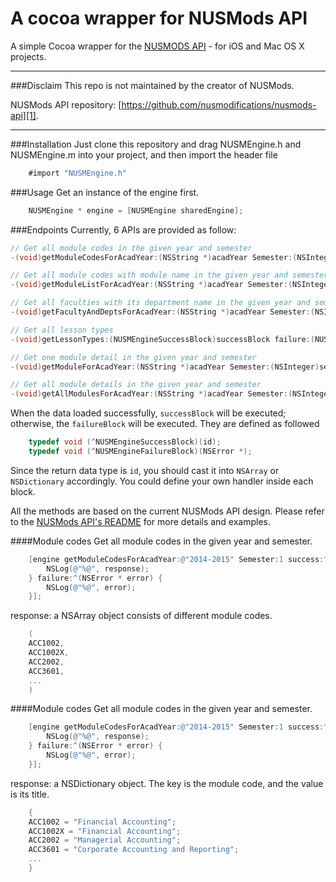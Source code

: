 A cocoa wrapper for NUSMods API
=================

A simple Cocoa wrapper for the [NUSMODS API][1] - for iOS and Mac OS X projects.

---
###Disclaim
This repo is not maintained by the creator of NUSMods.

NUSMods API repository: [https://github.com/nusmodifications/nusmods-api][1].

---
###Installation
Just clone this repository and drag NUSMEngine.h and NUSMEngine.m into your project, and then import the header file
```objective-c
	#import "NUSMEngine.h"
```	
###Usage
Get an instance of the engine first.
```objective-c
	NUSMEngine * engine = [NUSMEngine sharedEngine];
```		

###Endpoints
Currently, 6 APIs are provided as follow:

```objective-c
// Get all module codes in the given year and semester
-(void)getModuleCodesForAcadYear:(NSString *)acadYear Semester:(NSInteger)sem success:(NUSMEngineSuccessBlock)successBlock failure:(NUSMEngineFailureBlock)failureBlock;

// Get all module codes with module name in the given year and semester
-(void)getModuleListForAcadYear:(NSString *)acadYear Semester:(NSInteger)sem success:(NUSMEngineSuccessBlock)successBlock failure:(NUSMEngineFailureBlock)failureBlock;

// Get all faculties with its department name in the given year and semester
-(void)getFacultyAndDeptsForAcadYear:(NSString *)acadYear Semester:(NSInteger)sem success:(NUSMEngineSuccessBlock)successBlock failure:(NUSMEngineFailureBlock)failureBlock;

// Get all lesson types
-(void)getLessonTypes:(NUSMEngineSuccessBlock)successBlock failure:(NUSMEngineFailureBlock)failureBlock;

// Get one module detail in the given year and semester
-(void)getModuleForAcadYear:(NSString *)acadYear Semester:(NSInteger)sem WithCode:(NSString*)moduleCode success:(NUSMEngineSuccessBlock)successBlock failure:(NUSMEngineFailureBlock)failureBlock;

// Get all module details in the given year and semester
-(void)getAllModulesForAcadYear:(NSString *)acadYear Semester:(NSInteger)sem success:(NUSMEngineSuccessBlock)successBlock failure:(NUSMEngineFailureBlock)failureBlock;
```

When the data loaded successfully, `successBlock` will be executed; otherwise, the `failureBlock` will be executed. They are defined as followed
```objective-c
	typedef void (^NUSMEngineSuccessBlock)(id);
	typedef void (^NUSMEngineFailureBlock)(NSError *);
```

Since the return data type is `id`, you should cast it into `NSArray` or `NSDictionary` accordingly. You could define your own handler inside each block. 

All the methods are based on the current NUSMods API design. Please refer to the [NUSMods API's README][1] for more details and examples.

####Module codes
Get all module codes in the given year and semester.
```objective-c
	[engine getModuleCodesForAcadYear:@"2014-2015" Semester:1 success:^(id response) {
        NSLog(@"%@", response);
    } failure:^(NSError * error) {
        NSLog(@"%@", error);
    }];
```
response: a NSArray object consists of different module codes.
```objective-c
	(
    ACC1002,
    ACC1002X,
    ACC2002,
    ACC3601,
    ...
    )
```

####Module codes
Get all module codes in the given year and semester.
```objective-c
	[engine getModuleCodesForAcadYear:@"2014-2015" Semester:1 success:^(id response) {
        NSLog(@"%@", response);
    } failure:^(NSError * error) {
        NSLog(@"%@", error);
    }];
```
response: a NSDictionary object. The key is the module code, and the value is its title.
```objective-c
	{
    ACC1002 = "Financial Accounting";
    ACC1002X = "Financial Accounting";
    ACC2002 = "Managerial Accounting";
    ACC3601 = "Corporate Accounting and Reporting";
    ...
    }
```

  [1]: https://github.com/nusmodifications/nusmods-api
  [2]: https://github.com/nusmodifications/nusmods-api/blob/master/README.md
  

